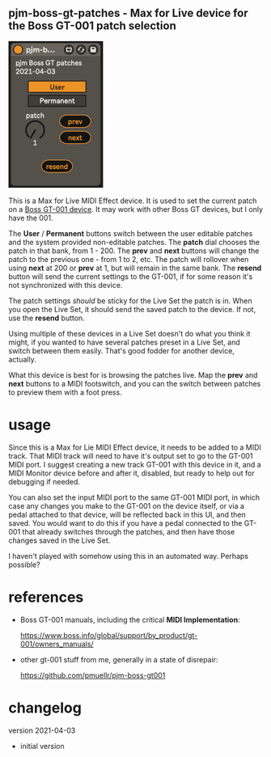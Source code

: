 pjm-boss-gt-patches - Max for Live device for the Boss GT-001 patch selection
--------------------------------------------------------------------------------

![pjm-boss-gt-patches device](images/pjm-boss-gt-patches.png)

This is a Max for Live MIDI Effect device. It is used to set the current patch
on a [Boss GT-001 device][]. It may work with other Boss GT devices, but I only
have the 001.

[Boss GT-001 device]: https://www.boss.info/global/products/gt-001/

The **User** / **Permanent** buttons switch between the user editable patches
and the system provided non-editable patches. The **patch** dial chooses the
patch in that bank, from 1 - 200. The **prev** and **next** buttons will change
the patch to the previous one - from 1 to 2, etc. The patch will rollover when
using **next** at 200 or **prev** at 1, but will remain in the same bank. The
**resend** button will send the current settings to the GT-001, if for some
reason it's not synchronized with this device.

The patch settings _should_ be sticky for the Live Set the patch is in. When you
open the Live Set, it should send the saved patch to the device. If not, use the
**resend** button.

Using multiple of these devices in a Live Set doesn't do what you think it
might, if you wanted to have several patches preset in a Live Set, and switch
between them easily. That's good fodder for another device, actually.

What this device is best for is browsing the patches live. Map the **prev** and
**next** buttons to a MIDI footswitch, and you can the switch between patches to
preview them with a foot press.


usage
================================================================================

Since this is a Max for Lie MIDI Effect device, it needs to be added to a MIDI
track. That MIDI track will need to have it's output set to go to the GT-001
MIDI port. I suggest creating a new track GT-001 with this device in it, and a
MIDI Monitor device before and after it, disabled, but ready to help out for
debugging if needed.

You can also set the input MIDI port to the same GT-001 MIDI port, in which case
any changes you make to the GT-001 on the device itself, or via a pedal attached
to that device, will be reflected back in this UI, and then saved. You would
want to do this if you have a pedal connected to the GT-001 that already
switches through the patches, and then have those changes saved in the Live Set.

I haven't played with somehow using this in an automated way.  Perhaps possible?


references
================================================================================

- Boss GT-001 manuals, including the critical **MIDI Implementation**:

  https://www.boss.info/global/support/by_product/gt-001/owners_manuals/

- other gt-001 stuff from me, generally in a state of disrepair: 

  https://github.com/pmuellr/pjm-boss-gt001


changelog
================================================================================

version 2021-04-03

- initial version
